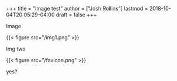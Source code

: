 +++
title = "Image test"
author = ["Josh Rollins"]
lastmod = 2018-10-04T20:05:29-04:00
draft = false
+++

Image

{{< figure src="/img1.png" >}}

Img two

{{< figure src="/favicon.png" >}}

yes?